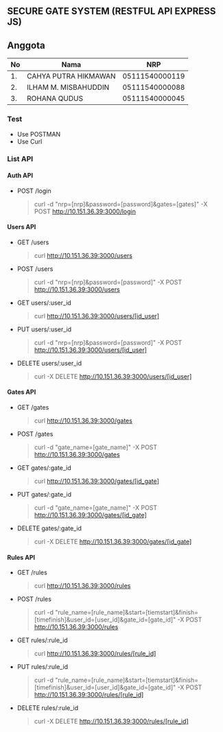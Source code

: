 ## SECURE GATE SYSTEM (RESTFUL API EXPRESS JS)

## Anggota
| No | Nama | NRP |
| --- | --- | --- |
| 1. | CAHYA PUTRA HIKMAWAN | 05111540000119 |
| 2. | ILHAM M. MISBAHUDDIN | 05111540000088 |
| 3. | ROHANA QUDUS | 05111540000045 |

### Test
- Use POSTMAN
- Use Curl

### List API

#### Auth API

- POST /login
    > curl -d "nrp=[nrp]&password=[password]&gates=[gates]" -X POST http://10.151.36.39:3000/login

#### Users API

- GET /users
    > curl http://10.151.36.39:3000/users
- POST /users
    > curl -d "nrp=[nrp]&password=[password]" -X POST http://10.151.36.39:3000/users
- GET users/:user_id
    > curl http://10.151.36.39:3000/users/[id_user]
- PUT users/:user_id
    > curl -d "nrp=[nrp]&password=[password]" -X POST http://10.151.36.39:3000/users/[id_user]
- DELETE users/:user_id
    > curl -X DELETE http://10.151.36.39:3000/users/[id_user]

#### Gates API

- GET /gates
    > curl http://10.151.36.39:3000/gates
- POST /gates
    > curl -d "gate_name=[gate_name]" -X POST http://10.151.36.39:3000/gates
- GET gates/:gate_id
    > curl http://10.151.36.39:3000/gates/[id_gate]
- PUT gates/:gate_id
    > curl -d "gate_name=[gate_name]" -X POST http://10.151.36.39:3000/gates/[id_gate]
- DELETE gates/:gate_id
    > curl -X DELETE http://10.151.36.39:3000/gates/[id_gate]

#### Rules API

- GET /rules
    > curl http://10.151.36.39:3000/rules
- POST /rules
    > curl -d "rule_name=[rule_name]&start=[tiemstart]&finish=[timefinish]&user_id=[user_id]&gate_id=[gate_id]" -X POST http://10.151.36.39:3000/rules
- GET rules/:rule_id
    > curl http://10.151.36.39:3000/rules/[rule_id]
- PUT rules/:rule_id
    > curl -d "rule_name=[rule_name]&start=[tiemstart]&finish=[timefinish]&user_id=[user_id]&gate_id=[gate_id]" -X POST http://10.151.36.39:3000/rules/[rule_id]
- DELETE rules/:rule_id
    > curl -X DELETE http://10.151.36.39:3000/rules/[rule_id]
    
